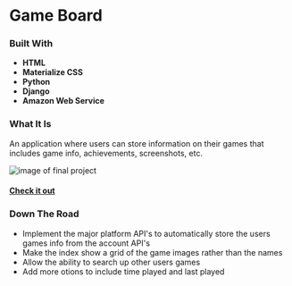 # Game Board

### Built With
- **HTML**
- **Materialize CSS**
- **Python**
- **Django**
- **Amazon Web Service**

### What It Is
An application where users can store information on their games that includes game info, achievements, screenshots, etc.

![image of final project](https://lh3.googleusercontent.com/ceoU3iYelOL29qRg7jtdf3DvsrtjXSgnpQ4sqcwWvD-ErYslW0iYubKlrA0kQ8JFytRqAQNNbwxSiOmb5ezCBuSCDDn6WRGfCHsyI9n5tIeznSCbCP8PUec7NLFgk_baDqQFb__qFg=w2400)

#### [Check it out](https://game-board-tracker.herokuapp.com/)

### Down The Road
- Implement the major platform API's to automatically store the users games info from the account API's
- Make the index show a grid of the game images rather than the names
- Allow the ability to search up other users games
- Add more otions to include time played and last played
